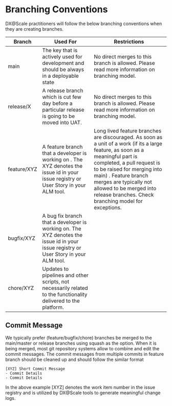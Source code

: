 # Branching Conventions

DX@Scale practitioners will follow the below branching conventions when they are creating branches.

| Branch      | Used For                                                                                                                              | Restrictions                                                                                                                                                                                                                                                                                                                   |
| ----------- | ------------------------------------------------------------------------------------------------------------------------------------- | ------------------------------------------------------------------------------------------------------------------------------------------------------------------------------------------------------------------------------------------------------------------------------------------------------------------------------ |
| main        | The key that is actively used for development and should be always in a deployable state                                              | No direct merges to this branch is allowed. Please read more information on branching model.                                                                                                                                                                                                                                   |
| release/X   | A release branch which is cut few day before a particular release is going to be moved into UAT.                                      | No direct merges to this branch is allowed. Please read more information on branching model.                                                                                                                                                                                                                                   |
| feature/XYZ | A feature branch that a developer is working on . The XYZ denotes the issue id in your issue registry or User Story in your ALM tool. | Long lived feature branches are discouraged. As soon as a unit of a work (if its a large feature, as soon as a meaningful part is completed, a pull request is to be raised for merging into main) . Feature branch merges are typically not allowed to be merged into release branches. Check branching model for exceptions. |
| bugfix/XYZ  | A bug fix branch that a developer is working on. The XYZ denotes the issue id in your issue registry or User Story in your ALM tool.  |                                                                                                                                                                                                                                                                                                                                |
| chore/XYZ   | Updates to pipelines and other scripts, not necessarily related to the functionality delivered to the platform.                       |                                                                                                                                                                                                                                                                                                                                |

## Commit Message

We typically prefer (feature/bugfix/chore) branches be merged to the main/master or release branches using squash as the option. When it is being merged, most git repository systems allow to combine and edit the commit messages. The commit messages from multiple commits in feature branch should be cleaned up and should follow the similar format

```
[XYZ] Short Commit Message
- Commit Details
- Commit Details
```

In the above example \[XYZ] denotes the work item number in the issue registry and is utilized by DX@Scale tools to generate meaningful change logs.
